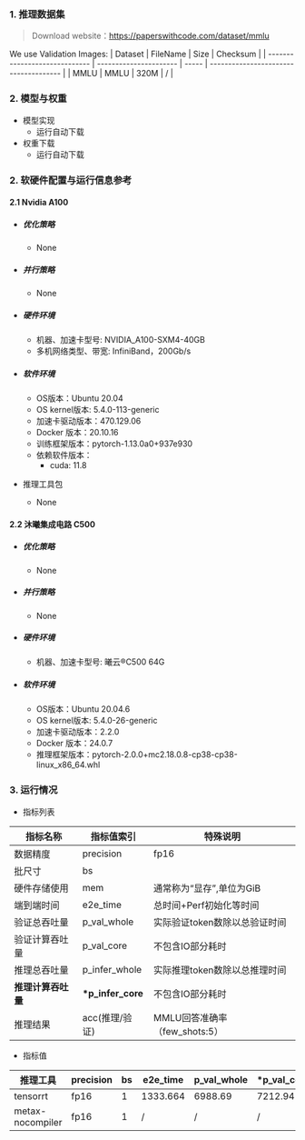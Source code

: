 ### 1. 推理数据集
> Download website：https://paperswithcode.com/dataset/mmlu

We use Validation Images:
| Dataset                       | FileName               | Size  | Checksum                              |
| ----------------------------- | ---------------------- | ----- | ------------------------------------- |
| MMLU | MMLU | 320M | / |


### 2. 模型与权重

* 模型实现
  * 运行自动下载
* 权重下载
  * 运行自动下载

### 2. 软硬件配置与运行信息参考

#### 2.1 Nvidia A100


- ##### 优化策略

   - None

- ##### 并行策略

   - None

- ##### 硬件环境
    - 机器、加速卡型号: NVIDIA_A100-SXM4-40GB
    - 多机网络类型、带宽: InfiniBand，200Gb/s
    
- ##### 软件环境
   - OS版本：Ubuntu 20.04
   - OS kernel版本: 5.4.0-113-generic
   - 加速卡驱动版本：470.129.06
   - Docker 版本：20.10.16
   - 训练框架版本：pytorch-1.13.0a0+937e930
   - 依赖软件版本：
     - cuda: 11.8
    

- 推理工具包
   - None

####  2.2 沐曦集成电路 C500 

- ##### 优化策略

   - None

- ##### 并行策略

   - None

- ##### 硬件环境
    - 机器、加速卡型号: 曦云®C500 64G
- ##### 软件环境
   - OS版本：Ubuntu 20.04.6
   - OS kernel版本:  5.4.0-26-generic
   - 加速卡驱动版本：2.2.0
   - Docker 版本：24.0.7
   - 推理框架版本：pytorch-2.0.0+mc2.18.0.8-cp38-cp38-linux_x86_64.whl


### 3. 运行情况




* 指标列表

| 指标名称           | 指标值索引       | 特殊说明                                     |
| ------------------ | ---------------- | -------------------------------------------- |
| 数据精度           | precision        | fp16                                |
| 批尺寸             | bs               |                                              |
| 硬件存储使用       | mem              | 通常称为“显存”,单位为GiB                     |
| 端到端时间         | e2e_time         | 总时间+Perf初始化等时间                      |
| 验证总吞吐量       | p_val_whole      | 实际验证token数除以总验证时间                 |
| 验证计算吞吐量     | p_val_core       | 不包含IO部分耗时                             |
| 推理总吞吐量       | p_infer_whole    | 实际推理token数除以总推理时间                 |
| **推理计算吞吐量** | **\*p_infer_core** | 不包含IO部分耗时                             |
| 推理结果           | acc(推理/验证)   | MMLU回答准确率（few_shots:5）                   |

* 指标值

| 推理工具  | precision | bs   | e2e_time | p_val_whole | \*p_val_core | p_infer_whole | \*p_infer_core |\*MFU| acc         | mem        |
| ----------- | --------- | ---- | -------- | ----------- | ---------- | ------------- | ------------ |  ------------ |----------- | ---------- |
| tensorrt | fp16   | 1  | 1333.664   |   6988.69   |  7212.94  | /    | / |32.4%| 0.33 | 30.0/40.0 |
|metax-nocompiler| fp16 | 1| /        |    /        |  /         | /   | / |20.0%| 0.395| 27.7/64.0 |
